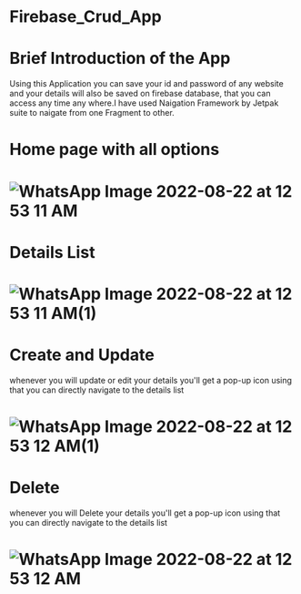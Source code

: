 # Firebase_Crud_App
# Brief Introduction of the App
Using this Application you can save your id and password of any website and your details will also be saved on firebase database, that you can access any time any where.I have used Naigation Framework by Jetpak suite to naigate from one Fragment to other. 
# Home page with all options
# ![WhatsApp Image 2022-08-22 at 12 53 11 AM](https://user-images.githubusercontent.com/110259464/185808181-03bcd063-09f9-4c2c-8d3c-f40bc4cecc39.jpeg)
# Details List
# ![WhatsApp Image 2022-08-22 at 12 53 11 AM(1)](https://user-images.githubusercontent.com/110259464/185808231-dfa5e166-1a4a-4d24-a40a-c2b8ea9e61a5.jpeg)
# Create and Update
whenever you will update or edit your details you'll get a pop-up icon using that you can directly navigate to the details list
# ![WhatsApp Image 2022-08-22 at 12 53 12 AM(1)](https://user-images.githubusercontent.com/110259464/185808257-8e375750-b928-4aff-95ff-d07312c3ed10.jpeg)
# Delete
whenever you will Delete your details you'll get a pop-up icon using that you can directly navigate to the details list
# ![WhatsApp Image 2022-08-22 at 12 53 12 AM](https://user-images.githubusercontent.com/110259464/185808275-a84cc8b4-633c-45a7-b0c9-b59bed3de37e.jpeg)
